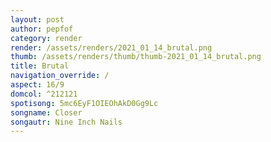 ```yaml
---
layout: post
author: pepfof
category: render
render: /assets/renders/2021_01_14_brutal.png
thumb: /assets/renders/thumb/thumb-2021_01_14_brutal.png
title: Brutal
navigation_override: /
aspect: 16/9
domcol: ^212121
spotisong: 5mc6EyF1OIEOhAkD0Gg9Lc
songname: Closer
songautr: Nine Inch Nails
---
```


<!--USER BEGIN 1-->

<!--USER END 1-->

<!--more-->
<!--USER BEGIN 2-->

<!--USER END 2-->

